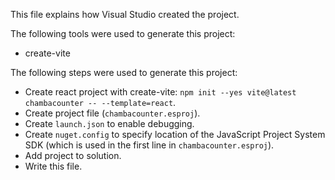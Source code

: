This file explains how Visual Studio created the project.

The following tools were used to generate this project:
- create-vite

The following steps were used to generate this project:
- Create react project with create-vite: `npm init --yes vite@latest chambacounter -- --template=react`.
- Create project file (`chambacounter.esproj`).
- Create `launch.json` to enable debugging.
- Create `nuget.config` to specify location of the JavaScript Project System SDK (which is used in the first line in `chambacounter.esproj`).
- Add project to solution.
- Write this file.
